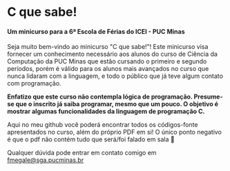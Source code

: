 # C que sabe!
#### Um minicurso para a 6ª Escola de Férias do ICEI - PUC Minas

Seja muito bem-vindo ao minicurso "C que sabe!"!
Este minicurso visa fornecer um conhecimento necessário aos alunos do curso de Ciência da Computação da PUC Minas que estão cursando o primeiro e segundo períodos, porém é válido para os alunos mais avançados no curso que nunca lidaram com a linguagem, e todo o público que já teve algum contato com programação.

**Enfatizo que este curso não contempla lógica de programação. Presume-se que o inscrito já saiba programar, mesmo que um pouco. O objetivo é mostrar algumas funcionalidades da linguagem de programação C.**

Aqui no meu github você poderá encontrar todos os códigos-fonte apresentados no curso, além do próprio PDF em si! O único ponto negativo é que o pdf não contém tudo que será/foi falado em sala :grimacing:

Qualquer dúvida pode entrar em contato comigo em fmegale@sga.pucminas.br